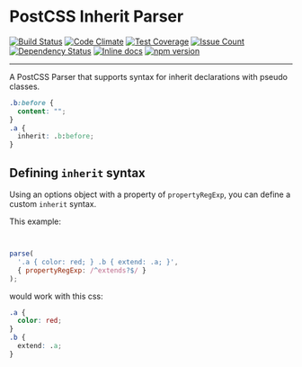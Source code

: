 # PostCSS Inherit Parser

[![Build Status](https://travis-ci.org/GarthDB/postcss-inherit-parser.svg?branch=master)](https://travis-ci.org/GarthDB/postcss-inherit-parser) [![Code Climate](https://codeclimate.com/github/GarthDB/postcss-inherit-parser/badges/gpa.svg)](https://codeclimate.com/github/GarthDB/postcss-inherit-parser) [![Test Coverage](https://codeclimate.com/github/GarthDB/postcss-inherit-parser/badges/coverage.svg)](https://codeclimate.com/github/GarthDB/postcss-inherit-parser/coverage) [![Issue Count](https://codeclimate.com/github/GarthDB/postcss-inherit-parser/badges/issue_count.svg)](https://codeclimate.com/github/GarthDB/postcss-inherit-parser) [![Dependency Status](https://david-dm.org/GarthDB/postcss-inherit-parser.svg)](https://david-dm.org/GarthDB/postcss-inherit-parser) [![Inline docs](http://inch-ci.org/github/GarthDB/postcss-inherit-parser.svg?branch=master)](http://inch-ci.org/github/GarthDB/postcss-inherit-parser) [![npm version](https://badge.fury.io/js/postcss-inherit.svg)](https://badge.fury.io/js/postcss-inherit)

---

A PostCSS Parser that supports syntax for inherit declarations with pseudo classes.

```css
.b:before {
  content: "";
}
.a {
  inherit: .b:before;
}
```

## Defining `inherit` syntax

Using an options object with a property of `propertyRegExp`, you can define a custom `inherit` syntax.

This example:

```js


parse(
  '.a { color: red; } .b { extend: .a; }',
  { propertyRegExp: /^extends?$/ }
);
```

would work with this css:

```css
.a {
  color: red;
}
.b {
  extend: .a;
}
```
